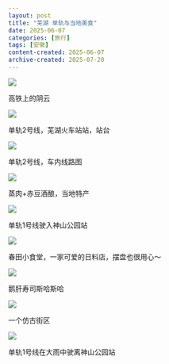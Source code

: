 ```yaml
---
layout: post
title: "芜湖 单轨与当地美食"
date: 2025-06-07
categories: [旅行]
tags: [安徽]
content-created: 2025-06-07
archive-created: 2025-07-20
---
```


<div class="image-card-2">
<img src="{{site.baseurl}}/assets/imgs/capture/IMG_20250605_175308.webp">
<div class="caption">
  <p>高铁上的阴云</p>
</div>
</div>

<div class="image-card-2">
<img src="{{site.baseurl}}/assets/imgs/capture/IMG_20250605_193813.webp">
<div class="caption">
  <p>单轨2号线，芜湖火车站站，站台</p>
</div>
</div>

<div class="image-card-2">
<img src="{{site.baseurl}}/assets/imgs/capture/IMG_20250605_193936.webp">
<div class="caption">
  <p>单轨2号线，车内线路图</p>
</div>
</div>

<div class="image-card-2">
<img src="{{site.baseurl}}/assets/imgs/capture/IMG_20250605_205714.webp">
<div class="caption">
  <p>蒸肉+赤豆酒酿，当地特产</p>
</div>
</div>

<div class="image-card-2">
<img src="{{site.baseurl}}/assets/imgs/capture/IMG_20250606_090124.webp">
<div class="caption">
  <p>单轨1号线驶入神山公园站</p>
</div>
</div>

<div class="image-card-2">
<img src="{{site.baseurl}}/assets/imgs/capture/IMG_20250606_122656.webp">
<div class="caption">
  <p>春田小食堂，一家可爱的日料店，摆盘也很用心～</p>
</div>
</div>

<div class="image-card-2">
<img src="{{site.baseurl}}/assets/imgs/capture/IMG_20250606_122734.webp">
<div class="caption">
  <p>鹅肝寿司斯哈斯哈</p>
</div>
</div>

<div class="image-card-2">
<img src="{{site.baseurl}}/assets/imgs/capture/IMG_20250606_131903.webp">
<div class="caption">
  <p>一个仿古街区</p>
</div>
</div>

<div class="image-card-2">
<img src="{{site.baseurl}}/assets/imgs/capture/IMG_20250607_082700.webp">
<div class="caption">
  <p>单轨1号线在大雨中驶离神山公园站</p>
</div>
</div>
